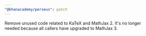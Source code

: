 ```yaml
---
"@khanacademy/perseus": patch
---
```


Remove unused code related to KaTeX and MathJax 2. It's no longer needed
because all callers have upgraded to MathJax 3.
